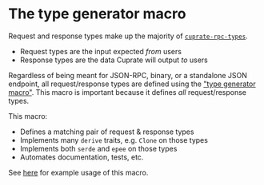 # The type generator macro
Request and response types make up the majority of [`cuprate-rpc-types`](https://doc.cuprate.org/cuprate_rpc_types).

- Request types are the input expected _from_ users
- Response types are the data Cuprate will output _to_ users

Regardless of being meant for JSON-RPC, binary, or a standalone JSON endpoint,
all request/response types are defined using the ["type generator macro"](https://github.com/Cuprate/cuprate/blob/bd375eae40acfad7c8d0205bb10afd0b78e424d2/rpc/types/src/macros.rs#L46). This macro is important because it defines _all_ request/response types.

This macro:
- Defines a matching pair of request & response types
- Implements many `derive` traits, e.g. `Clone` on those types
- Implements both `serde` and `epee` on those types
- Automates documentation, tests, etc.

See [here](https://github.com/Cuprate/cuprate/blob/bd375eae40acfad7c8d0205bb10afd0b78e424d2/rpc/types/src/macros.rs#L46) for example usage of this macro.